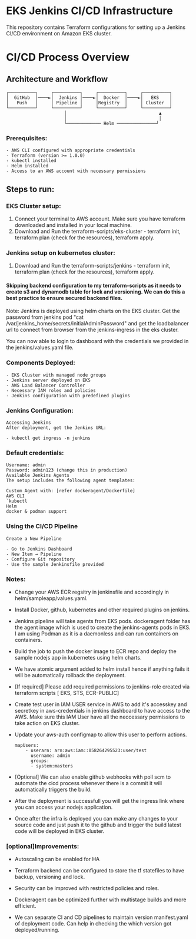 # EKS Jenkins CI/CD Infrastructure

This repository contains Terraform configurations for setting up a Jenkins CI/CD environment on Amazon EKS cluster.

# CI/CD Process Overview

## Architecture and Workflow
```ascii
┌──────────┐     ┌──────────┐     ┌──────────┐     ┌──────────┐
│  GitHub  │────►│  Jenkins │────►│  Docker  │────►│   EKS    │
│   Push   │     │ Pipeline │     │Registry  │     │ Cluster  │
└──────────┘     └──────────┘     └──────────┘     └──────────┘
                      │                                   ▲
                      │                                   │
                      └───────────── Helm ───────────────┘
```


### Prerequisites:
    - AWS CLI configured with appropriate credentials
    - Terraform (version >= 1.0.0)
    - kubectl installed
    - Helm installed
    - Access to an AWS account with necessary permissions

## Steps to run:

### EKS Cluster setup:
1. Connect your terminal to AWS account. Make sure you have terraform downloaded and installed in your local machine.
2. Download and Run the terraform-scripts/eks-cluster - terraform init, terraform plan (check for the resources), terraform apply.

### Jenkins setup on kubernetes cluster:
1. Download and Run the terraform-scripts/jenkins - terraform init, terraform plan (check for the resources), terraform apply.

#### Skipping backend configuration to my terraform-scripts as it needs to create s3 and dynamodb table for lock and versioning. We can do this a best practice to ensure secured backend files.

Note: Jenkins is deployed using helm charts on the EKS cluster. Get the password from jenkins pod "cat /var/jenkins_home/secrets/initialAdminPassword" and get the loadbalancer url to connect from browser from the jenkins-ingress in the eks cluster.

You can now able to login to dashboard with the credentials we provided in the jenkins/values.yaml file.

### Components Deployed:
    - EKS Cluster with managed node groups
    - Jenkins server deployed on EKS
    - AWS Load Balancer Controller
    - Necessary IAM roles and policies
    - Jenkins configuration with predefined plugins
    
    
### Jenkins Configuration:
    Accessing Jenkins
    After deployment, get the Jenkins URL:

    - kubectl get ingress -n jenkins


    
### Default credentials:

    Username: admin
    Password: admin123 (change this in production)
    Available Jenkins Agents
    The setup includes the following agent templates:

    Custom Agent with: [refer dockeragent/Dockerfile]
    AWS CLI
    `kubectl
    Helm
    docker & podman support
    
### Using the CI/CD Pipeline
    Create a New Pipeline

    - Go to Jenkins Dashboard
    - New Item → Pipeline
    - Configure Git repository
    - Use the sample Jenkinsfile provided

### Notes:

- Change your AWS ECR regsitry in jenkinsfile and accordingly in helm/sampleapp/values.yaml.

- Install Docker, github, kubernetes and other required plugins on jenkins.

- Jenkins pipeline will take agents from EKS pods. dockeragent folder has the agent image which is used to create the jenkins-agents pods in EKS. I am using Podman as it is a daemonless and can run containers on containers.

- Build the job to push the docker image to ECR repo and deploy the sample nodejs app in kubernetes using helm charts.

- We have atomic argument added to helm install hence if anything fails it will be automatically rollback the deployment.

- [If required] Please add required permissions to jenkins-role created via terraform scripts [ EKS, STS, ECR-PUBLIC]

- Create test user in IAM USER service in AWS to add it's accesskey and secretkey in aws-credentials in jenkins dashboard to have access to the AWS. Make sure this IAM User have all the neccessary permissions to take action on EKS cluster.

- Update your aws-auth configmap to allow this user to perform actions.
    ```    
    mapUsers:
        - userarn: arn:aws:iam::058264295523:user/test
          username: admin
          groups:
          - system:masters
    ```

- [Optional] We can also enable github webhooks with poll scm to automate the cicd process whenever there is a commit it will automatically triggers the build.

- After the deployment is successfull you will get the ingress link where you can access your nodejs application.

- Once after the infra is deployed you can make any changes to your source code and just push it to the github and trigger the build latest code will be deployed in EKS cluster.


### [optional]Improvements:

- Autoscaling can be enabled for HA

- Terraform backend can be configured to store the tf statefiles to have backup, versioning and lock.

- Security can be improved with restricted policies and roles.

- Dockeragent can be optimized further with multistage builds and more efficient.

- We can separate CI and CD pipelines to maintain version manifest.yaml of deployment code. Can help in checking the which version got deployed/running.

